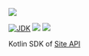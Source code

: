 [![](https://github.com/wutsi//actions/workflows/master.yml/badge.svg)](https://github.com/wutsi//actions/workflows/master.yml)

[![JDK](https://img.shields.io/badge/jdk-11-brightgreen.svg)](https://jdk.java.net/11/)
[![](https://img.shields.io/badge/maven-3.6-brightgreen.svg)](https://maven.apache.org/download.cgi)
![](https://img.shields.io/badge/language-kotlin-blue.svg)

Kotlin SDK of [Site API](https://github.com/wutsi/site-server)

